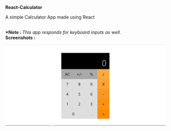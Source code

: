 <strong>React-Calculator</strong>

A simple Calculator App made using React


 <br>
 <strong>*Note : </strong> <i>This app responds for keyboard inputs as well.</i><br>
<strong>Screenshots :</strong>

![Alt text](./scr.png?raw=true "Title")
